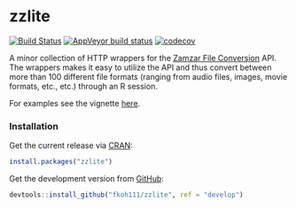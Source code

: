 # zzlite  


[![Build Status](https://travis-ci.com/fkoh111/zzlite.svg?branch=develop)](https://travis-ci.com/fkoh111/zzlite)
[![AppVeyor build status](https://ci.appveyor.com/api/projects/status/github/fkoh111/zzlite?svg=true)](https://ci.appveyor.com/project/fkoh111/zzlite)
[![codecov](https://codecov.io/gh/fkoh111/zzlite/branch/develop/graph/badge.svg)](https://codecov.io/gh/fkoh111/zzlite)


A minor collection of HTTP wrappers for the [Zamzar File Conversion](https://www.zamzar.com/) API.  
The wrappers makes it easy to utilize the API and thus convert between more than 100 different file formats (ranging from audio files, images, movie formats, etc., etc.) through an R session.  

For examples see the vignette [here](https://cran.r-project.org/web/packages/zzlite/vignettes/A-primer-on-zzlite.html).  

### Installation

Get the current release via [CRAN](https://cran.r-project.org/package=zzlite): 
```r
install.packages("zzlite")
```  
Get the development version from [GitHub](https://github.com/fkoh111/zzlite/tree/develop):
```r
devtools::install_github("fkoh111/zzlite", ref = "develop")
```  

